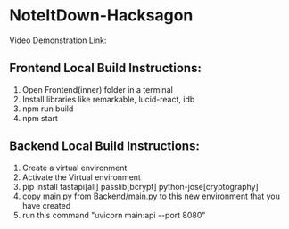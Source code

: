 # NoteItDown-Hacksagon

Video Demonstration Link: 

## Frontend Local Build Instructions:
  1. Open Frontend(inner) folder in a terminal
  2. Install libraries like remarkable, lucid-react, idb
  3. npm run build
  4. npm start

## Backend Local Build Instructions:
  1. Create a virtual environment
  2. Activate the Virtual environment
  3. pip install fastapi[all] passlib[bcrypt] python-jose[cryptography]
  4. copy main.py from Backend/main.py to this new environment that you have created
  5. run this command "uvicorn main:api --port 8080"
